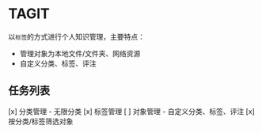 # TAGIT

以`标签`的方式进行个人知识管理，主要特点：

- 管理对象为本地文件/文件夹、网络资源
- 自定义分类、标签、评注

## 任务列表

[x] 分类管理 - 无限分类
[x] 标签管理
[ ] 对象管理 - 自定义分类、标签、评注
[x] 按分类/标签筛选对象

